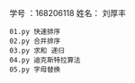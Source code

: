 学号 ：168206118 姓名： 刘厚丰

    01.py 快速排序 
    02.py 合并排序
    03.py 求和 递归
    04.py 迪克斯特拉算法
    05.py 字母替换
